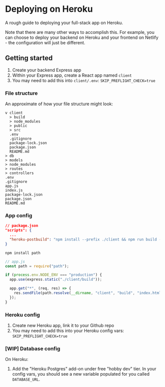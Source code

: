 # Deploying on Heroku

A rough guide to deploying your full-stack app on Heroku.

Note that there are many other ways to accomplish this. For example, you can choose to deploy your backend on Heroku and your frontend on Netlify - the configuration will just be different.

## Getting started

1. Create your backend Express app
1. Within your Express app, create a React app named `client`
1. You may need to add this into `client/.env`: `SKIP_PREFLIGHT_CHECK=true`

### File structure

An approximate of how your file structure might look:

```
𝗏 client
  > build
  > node_modules
  > public
  > src
  .env
  .gitignore
  package-lock.json
  package.json
  README.md
> db
> models
> node_modules
> routes
> controllers
.env
.gitignore
app.js
index.js
package-lock.json
package.json
README.md
```

### App config

```json
// package.json
"scripts": {
  ...
  "heroku-postbuild": "npm install --prefix ./client && npm run build --prefix ./client"
}
```

`npm install path`

```js
// app.js
const path = require("path");

if (process.env.NODE_ENV === "production") {
  app.use(express.static("./client/build"));

  app.get("*", (req, res) => {
    res.sendFile(path.resolve(__dirname, "client", "build", "index.html"));
  });
}
```

### Heroku config

1. Create new Heroku app, link it to your Github repo
1. You may need to add this into your Heroku config vars: `SKIP_PREFLIGHT_CHECK=true`

### [WIP] Database config

On Heroku:

1. Add the "Heroku Postgres" add-on under free "hobby dev" tier. In your config vars, you should see a new variable populated for you called `DATABASE_URL`.
<!-- 1. Add config var: `PROJECT_PATH=.`
1. Add buildpack `https://github.com/timanovsky/subdir-heroku-buildpack.git` and drag to top of list -->
